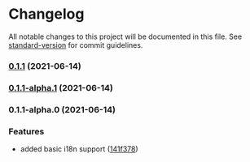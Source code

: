 # Changelog

All notable changes to this project will be documented in this file. See [standard-version](https://github.com/conventional-changelog/standard-version) for commit guidelines.

### [0.1.1](https://github.com/dfaisalmahmood/react-next-template/compare/v0.1.1-alpha.1...v0.1.1) (2021-06-14)

### [0.1.1-alpha.1](https://github.com/dfaisalmahmood/react-next-template/compare/v0.1.1-alpha.0...v0.1.1-alpha.1) (2021-06-14)

### 0.1.1-alpha.0 (2021-06-14)


### Features

* added basic i18n support ([141f378](https://github.com/dfaisalmahmood/react-next-template/commit/141f3782a8850ce9156c0524af575bd17876f14f))
